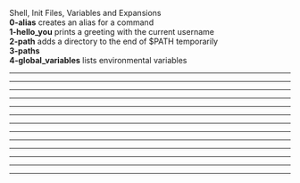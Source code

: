 Shell, Init Files, Variables and Expansions  
**0-alias** creates an alias for a command  
**1-hello_you** prints a greeting with the current username  
**2-path** adds a directory to the end of $PATH temporarily  
**3-paths**  
**4-global_variables** lists environmental variables  
****
****
****
****
****
****
****
****
****
****
****
****
****
